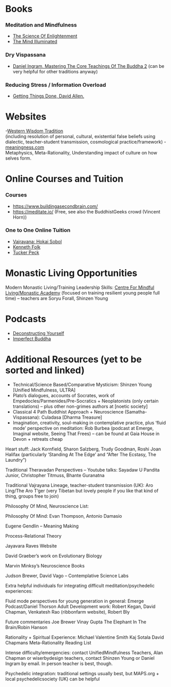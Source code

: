 # Books

### Meditation and Mindfulness

- [The Science Of Enlightenment](https://www.amazon.co.uk/Science-Enlightenment-How-Meditation-Works/dp/1591794609)
- [The Mind Illuminated](https://www.amazon.co.uk/Mind-Illuminated-Meditation-Integrating-Mindfulness/dp/1781808201/ref=sr_1_1?s=books&ie=UTF8&qid=1532797695&sr=1-1&keywords=the+mind+illuminated)

### Dry Vispassana

- [Daniel Ingram, Mastering The Core Teachings Of The Buddha 2](https://www.amazon.co.uk/Mastering-Core-Teachings-Buddha-Unusually/dp/1911597108/ref=pd_lpo_sbs_14_t_0?_encoding=UTF8&psc=1&refRID=1RVYKTE94GT8N0TNQVC8) (can be very helpful for other traditions anyway) 

### Reducing Stress / Information Overload

- [Getting Things Done, David Allen.](https://www.amazon.co.uk/Getting-Things-Done-Stress-free-Productivity/dp/0349408947/ref=sr_1_1?s=books&ie=UTF8&qid=1532798186&sr=1-1&keywords=getting+things+done+david+allen) 

# Websites

-[Western Wisdom Tradition](wiserbydesign.com)<br>
(including resolution of personal, cultural, existential false beliefs using dialectic, teacher-student transmission, cosmological practice/framework)
-[meaningness.com](https://meaningness.com/)<br>Metaphysics, Meta-Rationality, Understanding impact of culture on how selves form. 

# Online Courses and Tuition

### Courses
 - https://www.buildingasecondbrain.com/
 - https://meditate.io/ (Free, see also the BuddhistGeeks crowd (Vincent Horn))
 
### One to One Online Tuition
 - [Vajrayana: Hokai Sobol](https://www.hokai.info/)
 - [Kenneth Folk](http://kennethfolkdharma.com/)
 - [Tucker Peck](https://meditatewithtucker.com/)
 
# Monastic Living Opportunities

Modern Monastic Living/Training Leadership Skills: [Centre For Mindful Living/Monastic Academy](https://www.monasticacademy.com/) (focused on training resilient young people full time) – teachers are Soryu Forall, Shinzen Young

# Podcasts
 - [Deconstructing Yourself](http://deconstructingyourself.com/deconstructing-yourself-podcast)
 - [Imperfect Buddha](https://soundcloud.com/post-traditional-buddhism)
 
# Additional Resources (yet to be sorted and linked)

- Technical/Science Based/Comparative Mysticism: Shinzen Young [Unified Mindfulness, ULTRA]
- Plato’s dialogues, accounts of Socrates, work of Empedocles/Parmenides/Pre-Socratics + Neoplatonists (only certain translations) – plus other non-grimes authors at [noetic society]
- Classical 4 Path Buddhist Approach + Neuroscience (Samatha-Vispassana): Culadasa [Dharma Treasure]
- Imagination, creativity, soul-making in contemplative practice, plus ‘fluid mode’ perspective on meditation: Rob Burbea (podcast at Emerge, Imaginal website, Seeing That Frees) – can be found at Gaia House in Devon + retreats cheap

Heart stuff: Jack Kornfield, Sharon Salzberg, Trudy Goodman, Roshi Joan Halifax (particularly ‘Standing At The Edge’ and “After The Ecstasy, The Laundry”)

Traditional Theravadan Perspectives – Youtube talks: Sayadaw U Pandita Junior, Christopher Titmuss, Bhante Guranatna 

Traditional Vajrayana Lineage, teacher-student transmission (UK): Aro Ling/The Aro T’ger (very Tibetan but lovely people if you like that kind of thing, groups free to join) 

Philosophy Of Mind, Neuroscience List:

Philosophy Of Mind: Evan Thompson, Antonio Damasio 

Eugene Gendlin – Meaning Making

Process-Relational Theory 

Jayavara Raves Website 

David Graeber’s work on Evolutionary Biology 

Marvin Minksy’s Neuroscience Books

Judson Brewer, David Vago – Contemplative Science Labs 

Extra helpful individuals for integrating difficult meditation/psychedelic experiences:

Fluid mode perspectives for young generation in general: Emerge Podcast/Daniel Thorson
Adult Development work: Robert Kegan, David Chapman, Venkatesh Rao (ribbonfarm website), Robert Bly



Future commentaries 
Joe Brewer 
Vinay Gupta
The Elephant In The Brain/Robin Hanson 

Rationality + Spiritual Experience:
Michael Valentine Smith
Kaj Sotala 
David Chapmans Meta-Rationality Reading List

Intense difficulty/emergencies: contact UnifiedMindfulness Teachers, Alan Chapman or wiserbydesign teachers, contact Shinzen Young or Daniel Ingram by email. In person teacher is best, though. 

Psychedelic integration: traditional settings usually best, but MAPS.org + local psychedelicsociety (UK) can be helpful 
